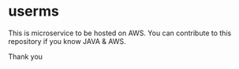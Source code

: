 # userms

This is microservice to be hosted on AWS. You can contribute to this repository if you know JAVA & AWS.

Thank you
